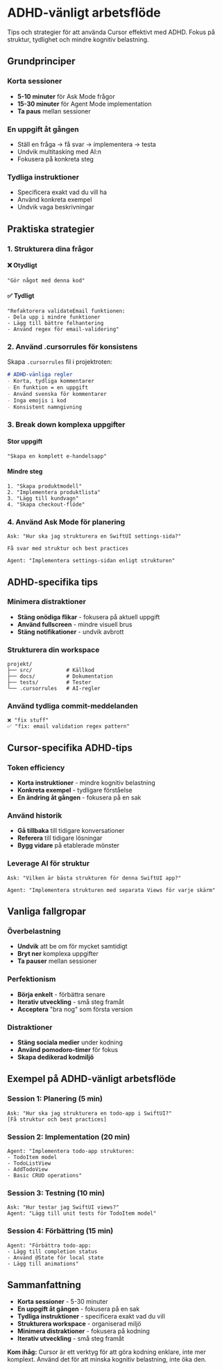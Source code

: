 # ADHD-vänligt arbetsflöde

Tips och strategier för att använda Cursor effektivt med ADHD. Fokus på struktur, tydlighet och mindre kognitiv belastning.

## Grundprinciper

### Korta sessioner
- **5-10 minuter** för Ask Mode frågor
- **15-30 minuter** för Agent Mode implementation
- **Ta paus** mellan sessioner

### En uppgift åt gången
- Ställ en fråga → få svar → implementera → testa
- Undvik multitasking med AI:n
- Fokusera på konkreta steg

### Tydliga instruktioner
- Specificera exakt vad du vill ha
- Använd konkreta exempel
- Undvik vaga beskrivningar

## Praktiska strategier

### 1. Strukturera dina frågor

#### ❌ Otydligt
```
"Gör något med denna kod"
```

#### ✅ Tydligt
```
"Refaktorera validateEmail funktionen:
- Dela upp i mindre funktioner
- Lägg till bättre felhantering
- Använd regex för email-validering"
```

### 2. Använd .cursorrules för konsistens

Skapa `.cursorrules` fil i projektroten:

```markdown
# ADHD-vänliga regler
- Korta, tydliga kommentarer
- En funktion = en uppgift
- Använd svenska för kommentarer
- Inga emojis i kod
- Konsistent namngivning
```

### 3. Break down komplexa uppgifter

#### Stor uppgift
```
"Skapa en komplett e-handelsapp"
```

#### Mindre steg
```
1. "Skapa produktmodell"
2. "Implementera produktlista"
3. "Lägg till kundvagn"
4. "Skapa checkout-flöde"
```

### 4. Använd Ask Mode för planering

```
Ask: "Hur ska jag strukturera en SwiftUI settings-sida?"

Få svar med struktur och best practices

Agent: "Implementera settings-sidan enligt strukturen"
```

## ADHD-specifika tips

### Minimera distraktioner
- **Stäng onödiga flikar** - fokusera på aktuell uppgift
- **Använd fullscreen** - mindre visuell brus
- **Stäng notifikationer** - undvik avbrott

### Strukturera din workspace
```
projekt/
├── src/           # Källkod
├── docs/          # Dokumentation
├── tests/         # Tester
└── .cursorrules   # AI-regler
```

### Använd tydliga commit-meddelanden
```
❌ "fix stuff"
✅ "fix: email validation regex pattern"
```

## Cursor-specifika ADHD-tips

### Token efficiency
- **Korta instruktioner** - mindre kognitiv belastning
- **Konkreta exempel** - tydligare förståelse
- **En ändring åt gången** - fokusera på en sak

### Använd historik
- **Gå tillbaka** till tidigare konversationer
- **Referera** till tidigare lösningar
- **Bygg vidare** på etablerade mönster

### Leverage AI för struktur
```
Ask: "Vilken är bästa strukturen för denna SwiftUI app?"

Agent: "Implementera strukturen med separata Views för varje skärm"
```

## Vanliga fallgropar

### Överbelastning
- **Undvik** att be om för mycket samtidigt
- **Bryt ner** komplexa uppgifter
- **Ta pauser** mellan sessioner

### Perfektionism
- **Börja enkelt** - förbättra senare
- **Iterativ utveckling** - små steg framåt
- **Acceptera** "bra nog" som första version

### Distraktioner
- **Stäng sociala medier** under kodning
- **Använd pomodoro-timer** för fokus
- **Skapa dedikerad kodmiljö**

## Exempel på ADHD-vänligt arbetsflöde

### Session 1: Planering (5 min)
```
Ask: "Hur ska jag strukturera en todo-app i SwiftUI?"
[Få struktur och best practices]
```

### Session 2: Implementation (20 min)
```
Agent: "Implementera todo-app strukturen:
- TodoItem model
- TodoListView
- AddTodoView
- Basic CRUD operations"
```

### Session 3: Testning (10 min)
```
Ask: "Hur testar jag SwiftUI views?"
Agent: "Lägg till unit tests för TodoItem model"
```

### Session 4: Förbättring (15 min)
```
Agent: "Förbättra todo-app:
- Lägg till completion status
- Använd @State för local state
- Lägg till animations"
```

## Sammanfattning

- **Korta sessioner** - 5-30 minuter
- **En uppgift åt gången** - fokusera på en sak
- **Tydliga instruktioner** - specificera exakt vad du vill
- **Strukturera workspace** - organiserad miljö
- **Minimera distraktioner** - fokusera på kodning
- **Iterativ utveckling** - små steg framåt

**Kom ihåg:** Cursor är ett verktyg för att göra kodning enklare, inte mer komplext. Använd det för att minska kognitiv belastning, inte öka den.